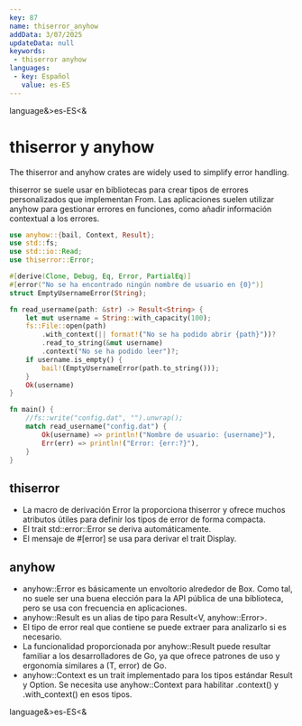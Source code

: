 ```yaml
---
key: 87
name: thiserror_anyhow
addData: 3/07/2025
updateData: null
keywords: 
 - thiserror anyhow
languages:
 - key: Español
   value: es-ES
---
```

language&>es-ES<&
# thiserror y anyhow
The thiserror and anyhow crates are widely used to simplify error handling.

thiserror se suele usar en bibliotecas para crear tipos de errores personalizados que implementan From<T>.
Las aplicaciones suelen utilizar anyhow para gestionar errores en funciones, como añadir información contextual a los errores.

```rust
use anyhow::{bail, Context, Result};
use std::fs;
use std::io::Read;
use thiserror::Error;

#[derive(Clone, Debug, Eq, Error, PartialEq)]
#[error("No se ha encontrado ningún nombre de usuario en {0}")]
struct EmptyUsernameError(String);

fn read_username(path: &str) -> Result<String> {
    let mut username = String::with_capacity(100);
    fs::File::open(path)
        .with_context(|| format!("No se ha podido abrir {path}"))?
        .read_to_string(&mut username)
        .context("No se ha podido leer")?;
    if username.is_empty() {
        bail!(EmptyUsernameError(path.to_string()));
    }
    Ok(username)
}

fn main() {
    //fs::write("config.dat", "").unwrap();
    match read_username("config.dat") {
        Ok(username) => println!("Nombre de usuario: {username}"),
        Err(err) => println!("Error: {err:?}"),
    }
}
```

## thiserror
 - La macro de derivación Error la proporciona thiserror y ofrece muchos atributos útiles para definir los tipos de error de forma compacta.
 - El trait std::error::Error se deriva automáticamente.
 - El mensaje de #[error] se usa para derivar el trait Display.

## anyhow
 - anyhow::Error es básicamente un envoltorio alrededor de Box<dyn Error>. Como tal, no suele ser una buena elección para la API pública de una biblioteca, pero se usa con frecuencia en aplicaciones.
 - anyhow::Result<V> es un alias de tipo para Result<V, anyhow::Error>.
 - El tipo de error real que contiene se puede extraer para analizarlo si es necesario.
 - La funcionalidad proporcionada por anyhow::Result<T> puede resultar familiar a los desarrolladores de Go, ya que ofrece patrones de uso y ergonomía similares a (T, error) de Go.
 - anyhow::Context es un trait implementado para los tipos estándar Result y Option. Se necesita use anyhow::Context para habilitar .context() y .with_context() en esos tipos.

language&>es-ES<&